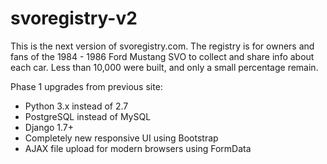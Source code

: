 svoregistry-v2
==============
This is the next version of svoregistry.com. The registry is for owners and fans of the 1984 - 1986 Ford Mustang SVO to collect and share info about each car. Less than 10,000 were built, and only a small percentage remain.

Phase 1 upgrades from previous site:
* Python 3.x instead of 2.7
* PostgreSQL instead of MySQL
* Django 1.7+
* Completely new responsive UI using Bootstrap
* AJAX file upload for modern browsers using FormData
